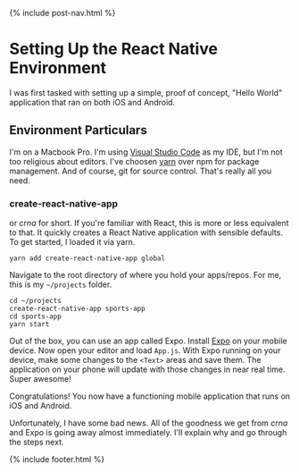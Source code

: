 {% include post-nav.html %}

# Setting Up the React Native Environment

I was first tasked with setting up a simple, proof of concept, "Hello World" application that ran on both iOS and Android.

## Environment Particulars

I'm on a Macbook Pro. I'm using <a href="https://code.visualstudio.com/" target="_blank">Visual Studio Code</a> as my IDE, but I'm not too religious about editors. I've choosen <a href="https://yarnpkg.com" target="_blank">yarn</a> over npm for package management. And of course, git for source control. That's really all you need.

### create-react-native-app

or _crna_ for short. If you're familiar with React, this is more or less equivalent to that. It quickly creates a React Native application with sensible defaults. To get started, I loaded it via yarn.

```
yarn add create-react-native-app global
```

Navigate to the root directory of where you hold your apps/repos. For me, this is my `~/projects` folder.

```
cd ~/projects
create-react-native-app sports-app
cd sports-app
yarn start
```

Out of the box, you can use an app called Expo. Install <a href="https://expo.io/" target="_blank">Expo</a> on your mobile device. Now open your editor and load `App.js`. With Expo running on your device, make some changes to the `<Text>` areas and save them. The application on your phone will update with those changes in near real time. Super awesome!

Congratulations! You now have a functioning mobile application that runs on iOS and Android.

Unfortunately, I have some bad news. All of the goodness we get from _crna_ and Expo is going away almost immediately. I'll explain why and go through the steps next.

{% include footer.html %}
